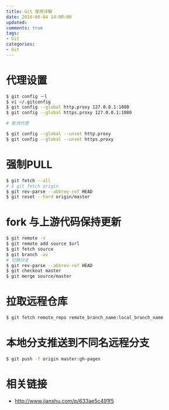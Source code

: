 ```yaml
---
title: Git 使用详解
date: 2016-05-04 14:00:00
updated:
comments: true
tags:
- Git
categories:
- Git
---
```


# 代理设置

```bash
$ git config －l
$ vi ~/.gitconfig
$ git config --global http.proxy 127.0.0.1:1080
$ git config --global https.proxy 127.0.0.1:1080

# 取消代理

$ git config --global --unset http.proxy
$ git config --global --unset https.proxy
```

<!--more-->

# 强制PULL

```bash
$ git fetch --all  
# $ git fetch origin
$ git rev-parse --abbrev-ref HEAD
$ git reset --hard origin/master
```

# fork 与上游代码保持更新

```bash
$ git remote -v
$ git remote add source $url
$ git fetch source
$ git branch -av
# 切换分支
$ git rev-parse --abbrev-ref HEAD
$ git checkout master
$ git merge source/master
```

# 拉取远程仓库

```bash
$ git fetch remote_repo remote_branch_name:local_branch_name
```

# 本地分支推送到不同名远程分支

```bash
$ git push -f origin master:gh-pages
```

# 相关链接

* http://www.jianshu.com/p/633ae5c491f5
